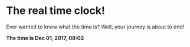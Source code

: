 # The real time clock!

Ever wanted to know what the time is? Well, your journey is about to end!

**The time is Dec 01, 2017, 08:02**
